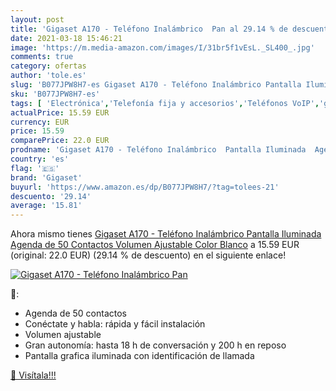 ```yaml
---
layout: post
title: 'Gigaset A170 - Teléfono Inalámbrico  Pan al 29.14 % de descuento'
date: 2021-03-18 15:46:21
image: 'https://m.media-amazon.com/images/I/31br5f1vEsL._SL400_.jpg'
comments: true
category: ofertas
author: 'tole.es'
slug: 'B077JPW8H7-es Gigaset A170 - Teléfono Inalámbrico Pantalla Iluminada...'
sku: 'B077JPW8H7-es'
tags: [ 'Electrónica','Telefonía fija y accesorios','Teléfonos VoIP','gigaset', ]
actualPrice: 15.59 EUR
currency: EUR
price: 15.59
comparePrice: 22.0 EUR
prodname: 'Gigaset A170 - Teléfono Inalámbrico  Pantalla Iluminada  Agenda de 50 Contactos  Volumen Ajustable  Color Blanco'
country: 'es'
flag: '🇪🇸'
brand: 'Gigaset'
buyurl: 'https://www.amazon.es/dp/B077JPW8H7/?tag=tolees-21'
descuento: '29.14'
average: '15.81'
---
```


Ahora mismo tienes [Gigaset A170 - Teléfono Inalámbrico  Pantalla Iluminada  Agenda de 50 Contactos  Volumen Ajustable  Color Blanco](https://www.amazon.es/dp/B077JPW8H7/?tag=tolees-21) a 15.59 EUR (original: 22.0 EUR) (29.14 %  de descuento) en el siguiente enlace!

[![Gigaset A170 - Teléfono Inalámbrico  Pan](https://m.media-amazon.com/images/I/31br5f1vEsL._SL400_.jpg)](https://www.amazon.es/dp/B077JPW8H7/?tag=tolees-21)

🔎:

- Agenda de 50 contactos
- Conéctate y habla: rápida y fácil instalación
- Volumen ajustable
- Gran autonomía: hasta 18 h de conversación y 200 h en reposo
- Pantalla grafica iluminada con identificación de llamada

[🛒 Visítala!!!](https://www.amazon.es/dp/B077JPW8H7/?tag=tolees-21)

